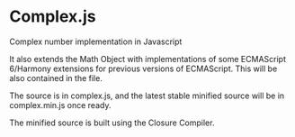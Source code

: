 Complex.js
==========

Complex number implementation in Javascript

It also extends the Math Object with implementations of some
ECMAScript 6/Harmony extensions for previous versions of
ECMAScript. This will be also contained in the file.

The source is in complex.js, and the latest stable minified
source will be in complex.min.js once ready.

The minified source is built using the Closure Compiler.
